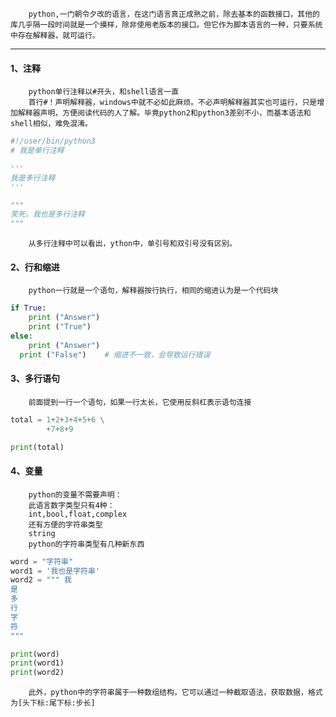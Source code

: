 		python,一门朝令夕改的语言，在这门语言真正成熟之前，除去基本的函数接口，其他的库几乎隔一段时间就是一个摸样，除非使用老版本的接口。但它作为脚本语言的一种，只要系统中存在解释器，就可运行。

---
#### 1、注释
		python单行注释以#开头，和shell语言一直
		首行#！声明解释器，windows中就不必如此麻烦。不必声明解释器其实也可运行，只是增加解释器声明，方便阅读代码的人了解。毕竟python2和python3差别不小，而基本语法和shell相似，难免混淆。

```python
#!/user/bin/python3
# 我是单行注释

'''
我是多行注释
'''

"""
笑死，我也是多行注释
"""
```

		从多行注释中可以看出，ython中，单引号和双引号没有区别。


#### 2、行和缩进
		python一行就是一个语句，解释器按行执行，相同的缩进认为是一个代码块

``` python
if True:
    print ("Answer")
    print ("True")
else:
    print ("Answer")
  print ("False")    # 缩进不一致，会导致运行错误
```

#### 3、多行语句
		前面提到一行一个语句，如果一行太长，它使用反斜杠表示语句连接

```python
total = 1+2+3+4+5+6 \
		+7+8+9

print(total)
```

#### 4、变量
		python的变量不需要声明：
		此语言数字类型只有4种：
		int,bool,float,complex
		还有方便的字符串类型
		string
		python的字符串类型有几种新东西
```python
word = "字符串"
word1 = '我也是字符串'
word2 = """ 我
是
多
行
字
符
"""

print(word)
print(word1)
print(word2)
```
		此外，python中的字符串属于一种数组结构，它可以通过一种截取语法，获取数据，格式为[头下标:尾下标:步长]
		


